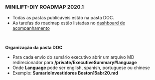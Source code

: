 <a name="start"></a>

### MINILIFT-DIY ROADMAP 2020.1 
- Todas as pastas publicáveis estão na pasta DOC.
- As tarefas do roadmap estão listadas no <a href="https://github.com/ExxponentialLLC/miniliftDIY/projects/1?fullscreen=true">dashboard de acompanhamento</a>

<br>

**Organização da pasta DOC** <br>
- Para cada envio do sumário executivo abrir um arquivo MD redirecionador para **/private/ExecutiveSummary#language**
- Onde **Language** pode ser english, spanish, portuguese ou chinese
- Exemplo: **SumarioInvestidores Boston15abr20.md** 

<br><br>

## 



